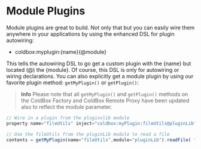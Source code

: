 # Module Plugins


Module plugins are great to build. Not only that but you can easily wire them anywhere in your applications by using the enhanced DSL for plugin autowiring:

* coldbox:myplugin:{name}{@module}

This tells the autowiring DSL to go get a custom plugin with the {name} but located (@) the {module}. Of course, this DSL is only for autowiring or wiring declarations. You can also explicitly get a module plugin by using our favorite plugin method: `getMyPlugin()` or `getPlugin()`:

> **Info**  Please note that all `getMyPlugin()` and `getPlugin()` methods on the ColdBox Factory and ColdBox Remote Proxy have been updated also to reflect the module parameter. 

```js
// Wire in a plugin from the pluginslib module
property name="fileUtils" inject="coldbox:myPlugin:fileUtils@pluginLib";

// Use the fileUtils from the pluginLib module to read a file
contents = getMyPlugin(name="fileUtils",module="pluginLib").readFile( filePath );
```